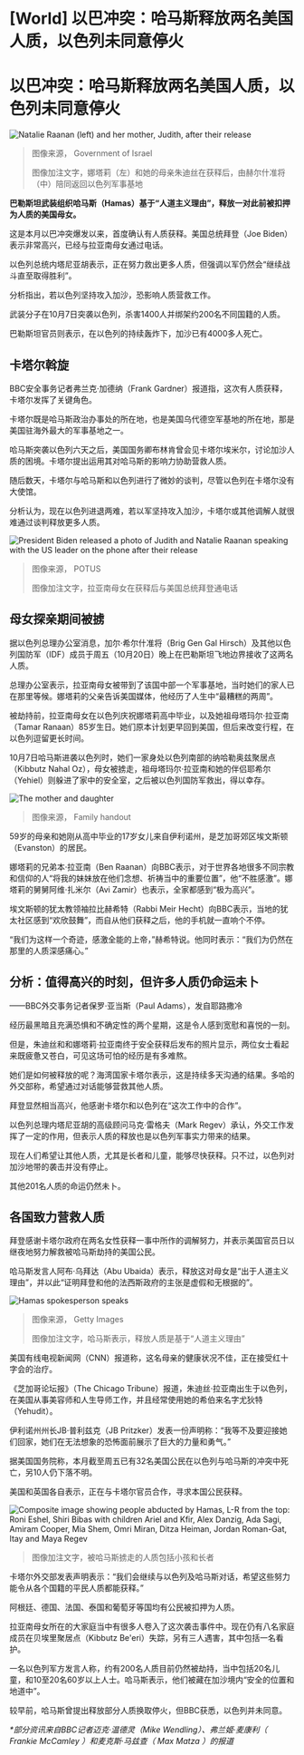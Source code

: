 # [World] 以巴冲突：哈马斯释放两名美国人质，以色列未同意停火

#  以巴冲突：哈马斯释放两名美国人质，以色列未同意停火


![Natalie Raanan \(left\) and her mother, Judith, after their release](_131490882_hostages.jpg)

> 图像来源，  Government of Israel
>
> 图像加注文字，娜塔莉（左）和她的母亲朱迪丝在获释后，由赫尔什准将（中）陪同返回以色列军事基地

**巴勒斯坦武装组织哈马斯（Hamas）基于“人道主义理由”，释放一对此前被扣押为人质的美国母女。**

这是本月以巴冲突爆发以来，首度确认有人质获释。美国总统拜登（Joe Biden）表示非常高兴，已经与拉亚南母女通过电话。

以色列总统内塔尼亚胡表示，正在努力救出更多人质，但强调以军仍然会“继续战斗直至取得胜利”。

分析指出，若以色列坚持攻入加沙，恐影响人质营救工作。


武装分子在10月7日突袭以色列，杀害1400人并绑架约200名不同国籍的人质。

巴勒斯坦官员则表示，在以色列的持续轰炸下，加沙已有4000多人死亡。

##  卡塔尔斡旋

BBC安全事务记者弗兰克·加德纳（Frank Gardner）报道指，这次有人质获释，卡塔尔发挥了关键角色。

卡塔尔既是哈马斯政治办事处的所在地，也是美国乌代德空军基地的所在地，那是美国驻海外最大的军事基地之一。

哈马斯突袭以色列六天之后，美国国务卿布林肯曾会见卡塔尔埃米尔，讨论加沙人质的困境。卡塔尔提出运用其对哈马斯的影响力协助营救人质。

随后数天，卡塔尔与哈马斯和以色列进行了微妙的谈判，尽管以色列在卡塔尔没有大使馆。

分析认为，现在以色列进退两难，若以军坚持攻入加沙，卡塔尔或其他调解人就很难通过谈判释放更多人质。

![President Biden released a photo of Judith and Natalie Raanan speaking with the US leader on the phone after their release](_131491762_screenshot2023-10-21030112.png)

> 图像来源，  POTUS
>
> 图像加注文字，拉亚南母女在获释后与美国总统拜登通电话

##  母女探亲期间被掳

据以色列总理办公室消息，加尔·希尔什准将（Brig Gen Gal Hirsch）及其他以色列国防军（IDF）成员于周五（10月20日）晚上在巴勒斯坦飞地边界接收了这两名人质。

总理办公室表示，拉亚南母女被带到了该国中部一个军事基地，当时她们的家人已在那里等候。娜塔莉的父亲告诉美国媒体，他经历了人生中“最糟糕的两周”。

被劫持前，拉亚南母女在以色列庆祝娜塔莉高中毕业，以及她祖母塔玛尔·拉亚南（Tamar Ranaan）85岁生日。她们原本计划更早回到美国，但后来改变行程，在以色列逗留更长时间。

10月7日哈马斯进袭以色列时，她们一家身处以色列南部的纳哈勒奥兹聚居点（Kibbutz Nahal Oz），母女被掳走，祖母塔玛尔·拉亚南和她的伴侣耶希尔（Yehiel）则躲进了家中的安全室，之后被以色列国防军救出，得以幸存。

![The mother and daughter](_131491010_microsoftteams-image-7.png)

> 图像来源，  Family handout

59岁的母亲和她刚从高中毕业的17岁女儿来自伊利诺州，是芝加哥郊区埃文斯顿（Evanston）的居民。

娜塔莉的兄弟本·拉亚南（Ben Raanan）向BBC表示，对于世界各地很多不同宗教和信仰的人“将我的妹妹放在他们念想、祈祷当中的重要位置”，他“不胜感激”。娜塔莉的舅舅阿维·扎米尔（Avi Zamir）也表示，全家都感到“极为高兴”。

埃文斯顿的犹太教领袖拉比赫希特（Rabbi Meir Hecht）向BBC表示，当地的犹太社区感到“欢欣鼓舞”，而自从他们获释之后，他的手机就一直响个不停。

“我们为这样一个奇迹，感激全能的上帝，”赫希特说。他同时表示：“我们为仍然在那里的人质深感痛心。”


##  分析：值得高兴的时刻，但许多人质仍命运未卜

——BBC外交事务记者保罗·亚当斯（Paul Adams），发自耶路撒冷

经历最黑暗且充满恐惧和不确定性的两个星期，这是令人感到宽慰和喜悦的一刻。

但是，朱迪丝和和娜塔莉·拉亚南终于安全获释后发布的照片显示，两位女士看起来既疲惫又苍白，可见这场可怕的经历是有多难熬。

她们是如何被释放的呢？海湾国家卡塔尔表示，这是持续多天沟通的结果。多哈的外交部称，希望通过对话能够营救其他人质。

拜登显然相当高兴，他感谢卡塔尔和以色列在“这次工作中的合作”。

以色列总理内塔尼亚胡的高级顾问马克·雷格夫（Mark Regev）承认，外交工作发挥了一定的作用，但表示人质的释放也是以色列军事实力带来的结果。

现在人们希望让其他人质，尤其是长者和儿童，能够尽快获释。只不过，以色列对加沙地带的袭击并没有停止。

其他201名人质的命运仍然未卜。

##  各国致力营救人质

拜登感谢卡塔尔政府在两名女性获释一事中所作的调解努力，并表示美国官员日以继夜地努力解救被哈马斯劫持的美国公民。

哈马斯发言人阿布·乌拜达（Abu Ubaida）表示，释放这对母女是“出于人道主义理由”，并以此“证明拜登和他的法西斯政府的主张是虚假和无根据的”。

![Hamas spokesperson speaks](_131490521_gettyimages-1181818063.jpg)

> 图像来源，  Getty Images
>
> 图像加注文字，哈马斯表示，释放人质是基于“人道主义理由”

美国有线电视新闻网（CNN）报道称，这名母亲的健康状况不佳，正在接受红十字会的治疗。

《芝加哥论坛报》（The Chicago Tribune）报道，朱迪丝·拉亚南出生于以色列，在美国从事美容师和人生导师工作，并且经常使用她的希伯来名字尤狄特（Yehudit）。

伊利诺州州长JB·普利兹克（JB Pritzker）发表一份声明称：“我等不及要迎接她们回家，她们在无法想象的恐怖面前展示了巨大的力量和勇气。”

据美国国务院称，本月截至周五已有32名美国公民在以色列与哈马斯的冲突中死亡，另10人仍下落不明。

美国和英国各自表示，正在与卡塔尔官员合作，寻求本国公民获释。

![Composite image showing people abducted by Hamas, L-R from the top: Roni Eshel, Shiri Bibas with children Ariel and Kfir, Alex Danzig, Ada Sagi, Amiram Cooper, Mia Shem, Omri Miran, Ditza Heiman, Jordan Roman-Gat, Itay and Maya Regev](_131484490_hostages_comp_v2_976-1.jpg)

> 图像加注文字，被哈马斯掳走的人质包括小孩和长者

卡塔尔外交部发表声明表示：“我们会继续与以色列及哈马斯对话，希望这些努力能令从各个国籍的平民人质都能获释。”

阿根廷、德国、法国、泰国和葡萄牙等国均有公民被扣押为人质。

拉亚南母女所在的大家庭当中有很多人卷入了这次袭击事件中。现在仍有八名家庭成员在贝埃里聚居点（Kibbutz Be'eri）失踪，另有三人遇害，其中包括一名看护。

一名以色列军方发言人称，约有200名人质目前仍然被劫持，当中包括20名儿童，和10至20名60岁以上人士。哈马斯表示，他们被藏在加沙境内“安全的位置和地道中”。

较早前，哈马斯曾提出释放部分人质换取停火，但BBC获悉，以色列并未同意。

_*部分资讯来自BBC记者迈克·温德灵（Mike Wendling）、弗兰姬·麦康利（_ _Frankie McCamley_ _）和麦克斯·马兹查（_ _Max Matza_ _）的报道_


